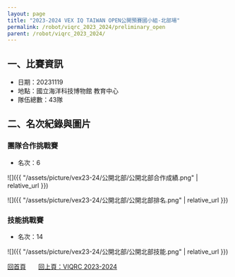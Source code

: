 ```yaml
---
layout: page
title: "2023-2024 VEX IQ TAIWAN OPEN公開預賽國小組-北部場"
permalink: /robot/viqrc_2023_2024/preliminary_open
parent: /robot/viqrc_2023_2024/
---
```


## 一、比賽資訊

- 日期：20231119
- 地點：國立海洋科技博物館 教育中心
- 隊伍總數：43隊

## 二、名次紀錄與圖片

### 團隊合作挑戰賽

- 名次：6

![]({{ "/assets/picture/vex23-24/公開北部/公開北部合作成績.png" | relative_url }})

![]({{ "/assets/picture/vex23-24/公開北部/公開北部排名.png" | relative_url }})

### 技能挑戰賽

- 名次：14

![]({{ "/assets/picture/vex23-24/公開北部/公開北部技能.png" | relative_url }})

[回首頁](/activity_reflections/)　　[回上頁：VIQRC 2023-2024](/activity_reflections/robot/viqrc_2023_2024/)
